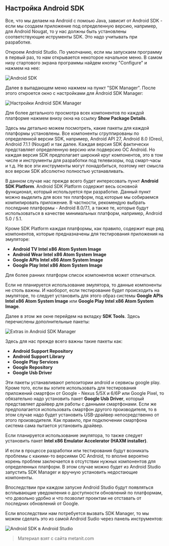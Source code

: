 ## Настройка Android SDK

Все, что мы делаем на Android с помоью Java, зависит от Android SDK - если мы создаем приложение под определенную версию, например, для Android Nougat, то у нас должны быть установлены соответствующие иструменты SDK. Это надо учитывать при разработке.

Откроем Android Studio. По умолчанию, если мы запускаем программу в первый раз, то нам открывается некоторое начальное меню. В самом низу стартового экрана программы найдем кнопку "Configure" и нажмем на нее:

![Android SDK](https://metanit.com/java/android/pics/1.1.png)

Далее в выпадающем меню нажмем на пункт "SDK Manager". После этого откроется окно с настройками для Android SDK Manager:

![Настройки Android SDK Manager](https://metanit.com/java/android/pics/1.2.png)

Для более детального просмотра всех компонентов по каждой платформе нажмем внизу окна на ссылку **Show Package Details**.

Здесь мы детально можем посмотреть, какие пакеты для каждой платформы установлены. Все компоненты сгруппированы по определенной версии SDK, например, Android API 27, Android 8.0 (Oreo), Android 7.1.1 (Nougat) и так далее. Каждая версия SDK фактически представляет определенную версию или подверсию ОС Android. Но каждая версия SDK предполагает широкий круг компонентов, это в том числе и инструменты для разработки под телевизоры, под смарт-часы и т.д. Не все эти инструменты могут понадобиться, поэтому нет смысла все версии SDK абсолютно полностью устанавливать.

В данном случае нас прежде всего будет интересовать пункт **Android SDK Platform**. Android SDK Platform содержит весь основной функционал, который используется при разработке. Данный пункт можно выделить для всех тех платформ, под которые мы собираемся компилировать приложение. В частности, рекомендую выбрать последние платформы -  Android 8.0/7.1, а также те, которые будут использоваться в качестве минимальных платформ, например, Android 5.0 / 5.1.

Кроме SDK Platform каждая платформы, как правило, содержит еще ряд компонентов, которые предназначены для тестирования приложения на эмуляторе:
- **Android TV Intel x86 Atom System Image**
- **Android Wear Intel x86 Atom System Image**
- **Google APIs Intel x86 Atom System Image**
- **Google Play Intel x86 Atom System Image**

Для более ранних платформ список компонентов может отличаться.

Если не планируется использование эмулятора, то данные компоненты не столь важны. И наоборот, если тестирование будет происходить на эмуляторе, то следует установить для этого образ системы **Google APIs Intel x86 Atom System Image** или **Google Play Intel x86 Atom System Image**.

Далее в этом же окне перейдем на вкладку **SDK Tools**. Здесь перечислены дополнительные пакеты:

![Extras in Android SDK Manager](https://metanit.com/java/android/pics/1.7.png)

Здесь для нас прежде всего важны такие пакеты как:
- **Android Support Repository**
- **Android Support Library**
- **Google Play Services**
- **Google Repository**
- **Google Usb Driver**

Эти пакеты устанавливают репозитории android и сервисы google play. Кроме того, если вы хотите использовать для тестирования приложений смартфон от Google - Nexus 5/5X и 6/6P или Google Pixel, то обязательно надо установить пакет **Google Usb Driver**, который представляет драйвер для работы с данными смартфонами. Если же предполагается использовать смартфон другого производителя, то в этом случае надо будет установить USB-драйвер непосредственно от этого производителя. Как правило, при подключении смартфона система сама пытается установить драйвер.

Если планируется использование эмулятора, то также следует установить пакет **Intel x86 Emulator Accelerator (HAXM installer)**.

И если в процессе разработки или тестирования будут возникать проблемы с какими-то версиями ОС Android, то вполне вероятно корень проблем заключается в отсутствии нужных компонентов для определенных платформ. В этом случае можно будет из Android Studio запустить SDK Manager и вручную установить недостающие компоненты.

Впоследствии при каждом запуске Android Studio будут появляться всплывающие уведомления о доступности обновлений по платформам, что довольно удобно и что позволит проектам не отставать от последних обновлений от Google.

Если впоследствии нам потребуется вызвать SDK Manager, то мы можем сделать это из самой Android Sudio через панель инструментов:

![Android SDK в Android Studio](https://metanit.com/java/android/pics/1.16.png)


> Материал взят с сайта metanit.com